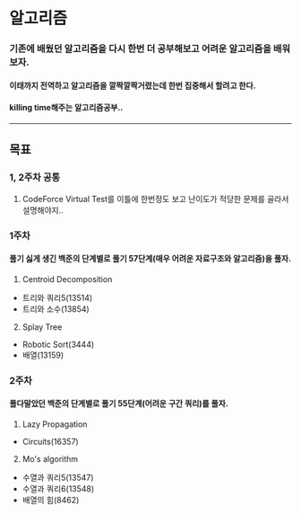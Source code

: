 # 알고리즘

### 기존에 배웠던 알고리즘을 다시 한번 더 공부해보고 어려운 알고리즘을 배워보자.
#### 이태까지 전역하고 알고리즘을 깔짝깔짝거렸는데 한번 집중해서 할려고 한다.
#### killing time해주는 알고리즘공부..
------------------------------------------------------------------------
## 목표

### 1, 2주차 공통    

1. CodeForce Virtual Test를 이틀에 한번정도 보고 난이도가 적당한 문제를 골라서 설명해야지..

### 1주차 

#### 풀기 싫게 생긴 백준의 단계별로 풀기 57단계(매우 어려운 자료구조와 알고리즘)을 풀자.

1. Centroid Decomposition
 * 트리와 쿼리5(13514)
 * 트리와 소수(13854)

2. Splay Tree
 * Robotic Sort(3444)
 * 배열(13159)

### 2주차

#### 풀다말았던  백준의 단계별로 풀기 55단계(어려운 구간 쿼리)를 풀자.

1. Lazy Propagation
 * Circuits(16357)

2. Mo's algorithm
 * 수열과 쿼리5(13547)
 * 수열과 쿼리6(13548)
 * 배열의 힘(8462)
